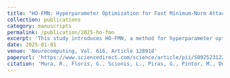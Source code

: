 ```yaml
---
title: "HO-FMN: Hyperparameter Optimization for Fast Minimum-Norm Attacks"
collection: publications
category: manuscripts
permalink: /publication/2025-ho-fmn
excerpt: 'This study introduces HO-FMN, a method for hyperparameter optimization in fast minimum-norm adversarial attacks.'
date: 2025-01-01
venue: 'Neurocomputing, Vol. 616, Article 128918'
paperurl: 'https://www.sciencedirect.com/science/article/pii/S0925231224016898'
citation: 'Mura, R., Floris, G., Scionis, L., Piras, G., Pintor, M., Demontis, A., Giacinto, G., & Biggio, B. (2025). "HO-FMN: Hyperparameter Optimization for Fast Minimum-Norm Attacks." <i>Neurocomputing</i>, 616, 128918.'
---
```

